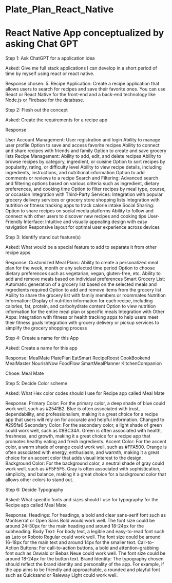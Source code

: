 # Plate_Plan_React_Native

# React Native App conceptualized by asking Chat GPT

Step 1: Ask ChatGPT for a application idea

Asked:
Give me full stack applications I can develop in a short period of time by myself using react or react native.

Response chosen:
5. Recipe Application: Create a recipe application that allows users to search for recipes and save their favorite ones. You can use React or React Native for the front-end and a back-end technology like Node.js or Firebase for the database.

Step 2: Flesh out the concept

Asked:
Create the requirements for a recipe app

Response

User Account Management:
User registration and login
Ability to manage user profile
Option to save and access favorite recipes
Ability to connect and share recipes with friends and family
Option to create and save grocery lists
Recipe Management:
Ability to add, edit, and delete recipes
Ability to browse recipes by category, ingredient, or cuisine
Option to sort recipes by popularity, rating, or difficulty level
Ability to view recipe details, including ingredients, instructions, and nutritional information
Option to add comments or reviews to a recipe
Search and Filtering:
Advanced search and filtering options based on various criteria such as ingredient, dietary preferences, and cooking time
Option to filter recipes by meal type, course, or occasion
Integration with Third-Party Services:
Integration with popular grocery delivery services or grocery store shopping lists
Integration with nutrition or fitness tracking apps to track calorie intake
Social Sharing:
Option to share recipes on social media platforms
Ability to follow and connect with other users to discover new recipes and cooking tips
User-Friendly Interface:
Intuitive and visually appealing design with easy navigation
Responsive layout for optimal user experience across devices

Step 3: Identify stand out feature(s)

Asked:
What would be a special feature to add to separate it from other recipe apps

Response:
Customized Meal Plans:
Ability to create a personalized meal plan for the week, month or any selected time period
Option to choose dietary preferences such as vegetarian, vegan, gluten-free, etc.
Ability to add and remove meals based on individual preferences
Smart Grocery List:
Automatic generation of a grocery list based on the selected meals and ingredients required
Option to add and remove items from the grocery list
Ability to share the grocery list with family members or roommates
Nutrition Information:
Display of nutrition information for each recipe, including calories, fat, protein, and carbohydrate content
Option to view nutrition information for the entire meal plan or specific meals
Integration with Other Apps:
Integration with fitness or health tracking apps to help users meet their fitness goals
Integration with grocery delivery or pickup services to simplify the grocery shopping process

Step 4: Create a name for this App

Asked:
Create a name for this app

Response:
MealMate
PlatePlan
EatSmart
RecipeRoost
CookBookend
MealMaster
NourishNow
FoodFlow
SmartMealPlanner
KitchenCompanion

Chose: Meal Mate


Step 5: Decide Color scheme

Asked:
What Hex color codes should I use for Recipe app called Meal Mate

Response:
Primary Color: For the primary color, a deep shade of blue could work well, such as #2541B2. Blue is often associated with trust, dependability, and professionalism, making it a great choice for a recipe app that users will rely on for accurate and helpful information.
Changed to #295fa6
Secondary Color: For the secondary color, a light shade of green could work well, such as #8BC34A. Green is often associated with health, freshness, and growth, making it a great choice for a recipe app that promotes healthy eating and fresh ingredients.
Accent Color: For the accent color, a warm shade of orange could work well, such as #FFA500. Orange is often associated with energy, enthusiasm, and warmth, making it a great choice for an accent color that adds visual interest to the design.
Background Color: For the background color, a neutral shade of gray could work well, such as #F5F5F5. Gray is often associated with sophistication, simplicity, and balance, making it a great choice for a background color that allows other colors to stand out.




Step 6: Decide Typography

Asked:
What specific fonts and sizes should I use for typography for the Recipe app called Meal Mate

Response:
Headings: For headings, a bold and clear sans-serif font such as Montserrat or Open Sans Bold would work well. The font size could be around 24-30px for the main heading and around 18-24px for the subheading.
Body Text: For body text, a legible and easy-to-read font such as Lato or Roboto Regular could work well. The font size could be around 16-18px for the main text and around 14px for the smaller text.
Call-to-Action Buttons: For call-to-action buttons, a bold and attention-grabbing font such as Oswald or Bebas Neue could work well. The font size could be around 18-24px for the button text.
Brand Identity: The typography chosen should reflect the brand identity and personality of the app. For example, if the app aims to be friendly and approachable, a rounded and playful font such as Quicksand or Raleway Light could work well.
